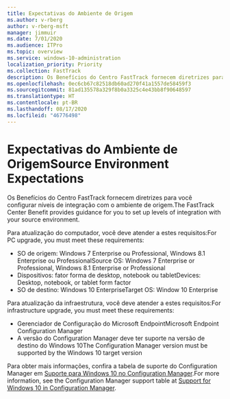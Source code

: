 ```yaml
---
title: Expectativas do Ambiente de Origem
ms.author: v-rberg
author: v-rberg-msft
manager: jimmuir
ms.date: 7/01/2020
ms.audience: ITPro
ms.topic: overview
ms.service: windows-10-administration
localization_priority: Priority
ms.collection: FastTrack
description: Os Benefícios do Centro FastTrack fornecem diretrizes para você configurar níveis de integração com o ambiente de origem para a implantação do Windows 10.
ms.openlocfilehash: 0ec6cb67c82518db60ad270f41a1557de58459f3
ms.sourcegitcommit: 81ad135578a329f8b0a3325c4e43bb8f90648597
ms.translationtype: HT
ms.contentlocale: pt-BR
ms.lasthandoff: 08/17/2020
ms.locfileid: "46776498"
---
```

# <a name="source-environment-expectations"></a><span data-ttu-id="53d33-103">Expectativas do Ambiente de Origem</span><span class="sxs-lookup"><span data-stu-id="53d33-103">Source Environment Expectations</span></span>

<span data-ttu-id="53d33-104">Os Benefícios do Centro FastTrack fornecem diretrizes para você configurar níveis de integração com o ambiente de origem.</span><span class="sxs-lookup"><span data-stu-id="53d33-104">The FastTrack Center Benefit provides guidance for you to set up levels of integration with your source environment.</span></span>
  
<span data-ttu-id="53d33-105">Para atualização do computador, você deve atender a estes requisitos:</span><span class="sxs-lookup"><span data-stu-id="53d33-105">For PC upgrade, you must meet these requirements:</span></span>

- <span data-ttu-id="53d33-106">SO de origem: Windows 7 Enterprise ou Professional, Windows 8.1 Enterprise ou Professional</span><span class="sxs-lookup"><span data-stu-id="53d33-106">Source OS: Windows 7 Enterprise or Professional, Windows 8.1 Enterprise or Professional</span></span>
- <span data-ttu-id="53d33-107">Dispositivos: fator forma de desktop, notebook ou tablet</span><span class="sxs-lookup"><span data-stu-id="53d33-107">Devices: Desktop, notebook, or tablet form factor</span></span>
- <span data-ttu-id="53d33-108">SO de destino: Windows 10 Enterprise</span><span class="sxs-lookup"><span data-stu-id="53d33-108">Target OS: Window 10 Enterprise</span></span>

<span data-ttu-id="53d33-109">Para atualização da infraestrutura, você deve atender a estes requisitos:</span><span class="sxs-lookup"><span data-stu-id="53d33-109">For infrastructure upgrade, you must meet these requirements:</span></span>   

- <span data-ttu-id="53d33-110">Gerenciador de Configuração do Microsoft Endpoint</span><span class="sxs-lookup"><span data-stu-id="53d33-110">Microsoft Endpoint Configuration Manager</span></span>  
- <span data-ttu-id="53d33-111">A versão do Configuration Manager deve ter suporte na versão de destino do Windows 10</span><span class="sxs-lookup"><span data-stu-id="53d33-111">The Configuration Manager version must be supported by the Windows 10 target version</span></span>

<span data-ttu-id="53d33-112">Para obter mais informações, confira a tabela de suporte do Configuration Manager em [Suporte para Windows 10 no Configuration Manager](https://docs.microsoft.com/sccm/core/plan-design/configs/support-for-windows-10).</span><span class="sxs-lookup"><span data-stu-id="53d33-112">For more information, see the Configuration Manager support table at [Support for Windows 10 in Configuration Manager](https://docs.microsoft.com/sccm/core/plan-design/configs/support-for-windows-10).</span></span>
  